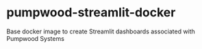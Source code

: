 # pumpwood-streamlit-docker
Base docker image to create Streamlit dashboards associated with Pumpwood Systems
